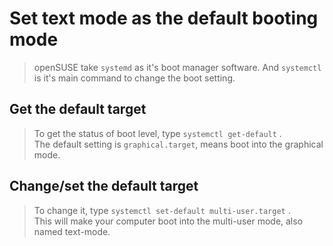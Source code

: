 # Set text mode as the default booting mode
> openSUSE take `systemd` as it's boot manager software. And `systemctl` is it's main command to change the boot setting.
## Get the default target
> To get the status of boot level, type `systemctl get-default` .  
> The default setting is `graphical.target`, means boot into the graphical mode.
## Change/set the default target
> To change it, type `systemctl set-default multi-user.target` .  
> This will make your computer boot into the multi-user mode, also named text-mode.  
